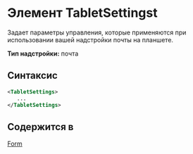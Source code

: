 # <a name="tabletsettings-element"></a>Элемент TabletSettingst

Задает параметры управления, которые применяются при использовании вашей надстройки почты на планшете.

**Тип надстройки:** почта

## <a name="syntax"></a>Синтаксис

```XML
<TabletSettings>
   ...
</TabletSettings>
```

## <a name="contained-in"></a>Содержится в

[Form](form.md)

